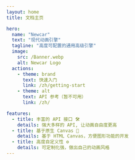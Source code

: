 ```yaml
---
layout: home
title: 文档主页

hero:
  name: "Newcar"
  text: "现代动画引擎"
  tagline: "高度可配置的通用高级引擎"
  image:
    src: /Banner.webp
    alt: Newcar Logo
  actions:
    - theme: brand
      text: 快速入门
      link: /zh/getting-start
    - theme: alt
      text: API 参考（暂不可用）
      link: /zh/

features:
  - title: 丰富的 API 接口 🛠️
    details: 强大多样的 API, 让动画自由度更高
  - title: 基于原生 Canvas 🧬
    details: 基于 HTML Canvas，方便图形功能的开发
  - title: 高度自定义性 ⚙️
    details: 可定制化强，做出自己的动画风格
---
```

